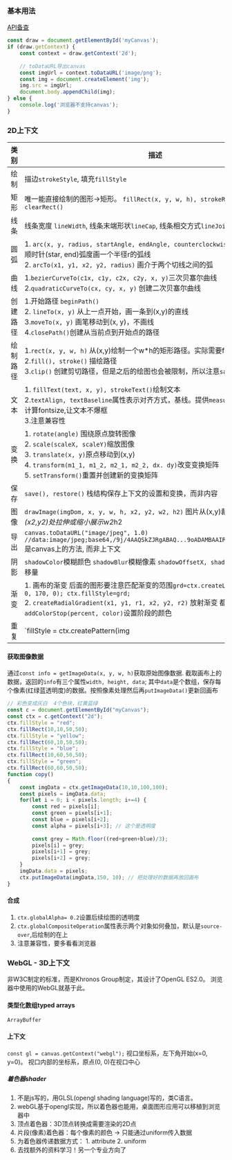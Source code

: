### 基本用法
[API备查](https://www.runoob.com/tags/ref-canvas.html)
```js
const draw = document.getElementById('myCanvas');
if (draw.getContext) {
    const context = draw.getContext('2d');
    
    // toDataURL导出canvas
    const imgUrl = context.toDataURL('image/png');
    const img = document.createElement('img');
    img.src = imgUrl;
    document.body.appendChild(img);
} else {
    console.log('浏览器不支持canvas');
}
```

### 2D上下文
类别 | 描述
---|---
绘制 | 描边`strokeStyle`, 填充`fillStyle`
矩形 | 唯一能直接绘制的图形->矩形。 `fillRect(x, y, w, h), strokeRect(), clearRect()`
线条 | 线条宽度 `lineWidth`, 线条末端形状`lineCap`, 线条相交方式`lineJoin`
圆弧 | 1. `arc(x, y, radius, startAngle, endAngle, counterclockwise=false)` 在(x,y)从顺时针(star, end)弧度画一个半径r的弧线 <br> 2. `arcTo(x1, y1, x2, y2, radius)` 画介于两个切线之间的弧
曲线 | 1.`bezierCurveTo(c1x, c1y, c2x, c2y, x, y)`三次贝塞尔曲线  <br> 2.`quadraticCurveTo(cx, cy, x, y)` 创建二次贝塞尔曲线
创建路径 | 1.开始路径 `beginPath()` <br> 2. `lineTo(x, y)` 从上一点开始，画一条到(x,y)的直线 <br> 3.`moveTo(x, y)` 画笔移动到(x, y)，不画线<br> 4.`closePath()`创建从当前点到开始点的路径
绘制路径 | 1.`rect(x, y, w, h)` 从(x,y)绘制一个w*h的矩形路径。实际需要fill和stroke绘制<br> 2.`fill(), stroke()` 描绘路径 <br> 3.`clip()` 创建剪切路径，但是之后的绘图也会被限制，所以注意`save()和restore()`
文本 | 1. `fillText(text, x, y), strokeText()`绘制文本  <br> 2.`textAlign, textBaseline`属性表示对齐方式，基线。提供`measureText(text)`方法计算fontsize,让文本不爆框  <br> 3.注意兼容性
变换 | 1. `rotate(angle)` 围绕原点旋转图像 <br> 2. `scale(scaleX, scaleY)`缩放图像 <br> 3. `translate(x, y)`原点移动到(x,y) <br> 4. `transform(m1_1, m1_2, m2_1, m2_2, dx. dy)`改变变换矩阵  <br> 5. `setTransform()`重置并创建新的变换矩阵
保存 | `save(), restore()` 栈结构保存上下文的设置和变换，而非内容
图像 | `drawImage(imgDom, x, y, w, h, x2, y2, w2, h2)` 图片从(x,y)裁剪w*h, 然后放在(x2,y2)处拉伸或缩小展示w2*h2  
导出 | `canvas.toDataURL("image/jpeg", 1.0) //data:image/jpeg;base64,/9j/4AAQSkZJRgABAQ...9oADAMBAAIRAxEAPwD/AD/6AP/Z"` 是canvas上的方法, 而非上下文
阴影 | `shadowColor`模糊颜色 `shadowBlur`模糊像素 `shadowOffsetX, shadowOffsetY` 阴影偏移量
渐变 | 1. 画布的渐变 后面的图形要注意匹配渐变的范围`grd=ctx.createLinearGradient(0, 0, 170, 0); ctx.fillStyle=grd;` <br> 2. `createRadialGradient(x1, y1, r1, x2, y2, r2)` 放射渐变 都是通过`addColorStop(percent, color)`设置阶段的颜色
重复 | `fillStyle = ctx.createPattern(img|video|canvas, repeat)` 重复绘制图像


#### 获取图像数据
通过`const info = getImageData(x, y, w, h)`获取原始图像数据. 截取画布上的数据，返回的`info`有三个属性`width, height, data`; 其中`data`是个数组，保存每个像素(红绿蓝透明度)的数据。按照像素处理然后再`putImageData()`更新回画布
```js
// 彩色变成灰白  4个色块，红黄蓝绿
const c = document.getElementById("myCanvas");
const ctx = c.getContext("2d");
ctx.fillStyle = "red";
ctx.fillRect(10,10,50,50);
ctx.fillStyle = "yellow";
ctx.fillRect(60,10,50,50);
ctx.fillStyle = "blue";
ctx.fillRect(10,60,50,50);
ctx.fillStyle = "green";
ctx.fillRect(60,60,50,50);
function copy()
{
	const imgData = ctx.getImageData(10,10,100,100);
	const pixels = imgData.data;
	for(let i = 0; i < pixels.length; i+=4) {
		const red = pixels[i];
		const green = pixels[i+1];
		const blue = pixels[i+2];
		const alpha = pixels[i+3]; // 这个是透明度
		
		const grey = Math.floor((red+green+blue)/3);
		pixels[i] = grey;
		pixels[i+1] = grey;
		pixels[i+2] = grey;
	}
	imgData.data = pixels;
	ctx.putImageData(imgData,150, 10); // 把处理好的数据再放回画布
}
```


#### 合成
1. `ctx.globalAlpha= 0.2`设置后续绘图的透明度
2. `ctx.globalCompositeOperation`属性表示两个对象如何叠加，默认是`source-over`,后绘制的在上
3. 注意兼容性，要多看看浏览器



### WebGL - 3D上下文
非W3C制定的标准，而是Khronos Group制定，其设计了OpenGL ES2.0。 浏览器中使用的WebGL就基于此。

#### 类型化数组typed arrays
`ArrayBuffer`

#### 上下文
`const gl = canvas.getContext("webgl");`
视口坐标系，左下角开始(x=0, y=0)。 视口内部的坐标系，原点(0, 0)在视口中心

##### 着色器shader
1. 不是js写的，用GLSL(opengl shading language)写的，类C语言。
2. webGL基于opengl实现，所以着色器也能用，桌面图形应用可以移植到浏览器中
3. 顶点着色器：3D顶点转换成需要渲染的2D点
4. 片段(像素)着色器：每个像素的颜色 -> 只能通过uniform传入数据
5. 为着色器传递数据方式： 1. attribute 2. uniform
6. 去找额外的资料学习！另一个专业方向了